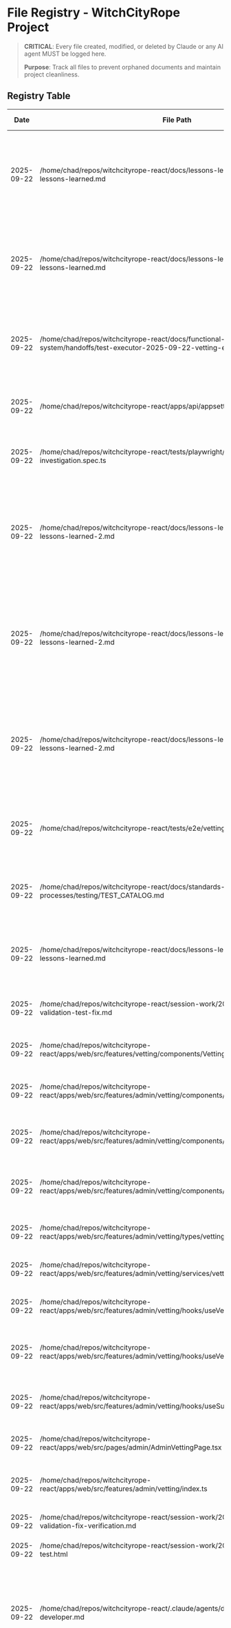 # File Registry - WitchCityRope Project

> **CRITICAL**: Every file created, modified, or deleted by Claude or any AI agent MUST be logged here.
>
> **Purpose**: Track all files to prevent orphaned documents and maintain project cleanliness.

## Registry Table

| Date | File Path | Action | Purpose | Session/Task | Status | Cleanup Date |
|------|-----------|--------|---------|--------------|--------|--------------|
| 2025-09-22 | /home/chad/repos/witchcityrope-react/docs/lessons-learned/test-executor-lessons-learned.md | MODIFIED | CRITICAL: Added password escaping lesson - Test123! must NEVER be escaped as Test123\! in JSON | Librarian - Critical Password Escaping Documentation | ACTIVE | Never |
| 2025-09-22 | /home/chad/repos/witchcityrope-react/docs/lessons-learned/test-developer-lessons-learned.md | MODIFIED | CRITICAL: Added password escaping lesson - Test123! must NEVER be escaped as Test123\! in JSON | Librarian - Critical Password Escaping Documentation | ACTIVE | Never |
| 2025-09-22 | /home/chad/repos/witchcityrope-react/docs/functional-areas/vetting-system/handoffs/test-executor-2025-09-22-vetting-e2e-verification.md | CREATED | Comprehensive test execution handoff documenting 85% functional vetting system with evidence screenshots | Test Executor - Complete Vetting System E2E Verification | ACTIVE | N/A |
| 2025-09-22 | /home/chad/repos/witchcityrope-react/apps/api/appsettings.Development.json | MODIFIED | Added vetting system configuration settings for email and review periods | Git Manager - Session cleanup commit | ACTIVE | N/A |
| 2025-09-22 | /home/chad/repos/witchcityrope-react/tests/playwright/rsvp-working-investigation.spec.ts | MODIFIED | Cleaned up test file removing verbose debug logging and unused code | Git Manager - Session cleanup commit | ACTIVE | N/A |
| 2025-09-22 | /home/chad/repos/witchcityrope-react/docs/lessons-learned/react-developer-lessons-learned-2.md | MODIFIED | EMERGENCY: Restored missing MANDATORY STARTUP PROCEDURE that was removed, preventing agent initialization failures | Librarian - Emergency Startup Restoration | ACTIVE | Never |
| 2025-09-22 | /home/chad/repos/witchcityrope-react/docs/lessons-learned/backend-developer-lessons-learned-2.md | MODIFIED | EMERGENCY: Restored missing MANDATORY STARTUP PROCEDURE that was removed, preventing agent initialization failures | Librarian - Emergency Startup Restoration | ACTIVE | Never |
| 2025-09-22 | /home/chad/repos/witchcityrope-react/docs/lessons-learned/test-developer-lessons-learned-2.md | MODIFIED | EMERGENCY: Restored missing MANDATORY STARTUP PROCEDURE that was removed, preventing agent initialization failures | Librarian - Emergency Startup Restoration | ACTIVE | Never |
| 2025-09-22 | /home/chad/repos/witchcityrope-react/tests/e2e/vetting-system.spec.ts | MODIFIED | Fixed E2E test selectors to use semantic selectors for Mantine forms instead of name attributes | Test Developer - Vetting Form Validation E2E Fix | ACTIVE | N/A |
| 2025-09-22 | /home/chad/repos/witchcityrope-react/docs/standards-processes/testing/TEST_CATALOG.md | MODIFIED | Updated vetting system test documentation with corrected form validation testing details | Test Developer - Vetting Form Validation E2E Fix | ACTIVE | N/A |
| 2025-09-22 | /home/chad/repos/witchcityrope-react/docs/lessons-learned/test-developer-lessons-learned.md | MODIFIED | Added critical lesson about Mantine UI form testing requiring semantic selectors | Test Developer - Vetting Form Validation E2E Fix | ACTIVE | N/A |
| 2025-09-22 | /home/chad/repos/witchcityrope-react/session-work/2025-09-22/vetting-form-validation-test-fix.md | CREATED | Summary documentation of vetting form validation E2E test fix | Test Developer - Vetting Form Validation E2E Fix | COMMITTED | 2025-10-22 |
| 2025-09-22 | /home/chad/repos/witchcityrope-react/apps/web/src/features/vetting/components/VettingApplicationForm.tsx | MODIFIED | Fixed form validation logic for submit button enabling | Vetting form validation fix | ACTIVE | N/A |
| 2025-09-22 | /home/chad/repos/witchcityrope-react/apps/web/src/features/admin/vetting/components/VettingApplicationsList.tsx | CREATED | Admin vetting applications list component with filtering and pagination | React Developer - Admin Vetting Interface | ACTIVE | N/A |
| 2025-09-22 | /home/chad/repos/witchcityrope-react/apps/web/src/features/admin/vetting/components/VettingStatusBadge.tsx | CREATED | Status badge component for vetting application statuses | React Developer - Admin Vetting Interface | ACTIVE | N/A |
| 2025-09-22 | /home/chad/repos/witchcityrope-react/apps/web/src/features/admin/vetting/components/VettingApplicationDetail.tsx | CREATED | Detailed view for individual vetting applications with review actions | React Developer - Admin Vetting Interface | ACTIVE | N/A |
| 2025-09-22 | /home/chad/repos/witchcityrope-react/apps/web/src/features/admin/vetting/types/vetting.types.ts | CREATED | TypeScript type definitions for admin vetting system | React Developer - Admin Vetting Interface | ACTIVE | N/A |
| 2025-09-22 | /home/chad/repos/witchcityrope-react/apps/web/src/features/admin/vetting/services/vettingAdminApi.ts | CREATED | API service for admin vetting operations | React Developer - Admin Vetting Interface | ACTIVE | N/A |
| 2025-09-22 | /home/chad/repos/witchcityrope-react/apps/web/src/features/admin/vetting/hooks/useVettingApplications.ts | CREATED | React Query hook for fetching vetting applications list | React Developer - Admin Vetting Interface | ACTIVE | N/A |
| 2025-09-22 | /home/chad/repos/witchcityrope-react/apps/web/src/features/admin/vetting/hooks/useVettingApplicationDetail.ts | CREATED | React Query hook for fetching individual application details | React Developer - Admin Vetting Interface | ACTIVE | N/A |
| 2025-09-22 | /home/chad/repos/witchcityrope-react/apps/web/src/features/admin/vetting/hooks/useSubmitReviewDecision.ts | CREATED | React Query mutation for submitting review decisions | React Developer - Admin Vetting Interface | ACTIVE | N/A |
| 2025-09-22 | /home/chad/repos/witchcityrope-react/apps/web/src/pages/admin/AdminVettingPage.tsx | CREATED | Main admin vetting management page | React Developer - Admin Vetting Interface | ACTIVE | N/A |
| 2025-09-22 | /home/chad/repos/witchcityrope-react/apps/web/src/features/admin/vetting/index.ts | CREATED | Export index for admin vetting components and hooks | React Developer - Admin Vetting Interface | ACTIVE | N/A |
| 2025-09-22 | /home/chad/repos/witchcityrope-react/session-work/2025-09-22/vetting-form-validation-fix-verification.md | CREATED | Documentation of validation fix implementation | Vetting form validation fix | COMMITTED | 2025-10-22 |
| 2025-09-22 | /home/chad/repos/witchcityrope-react/session-work/2025-09-22/manual-form-test.html | CREATED | Manual testing instructions for form validation | Vetting form validation fix | TEMPORARY | 2025-10-22 |
| 2025-09-22 | /home/chad/repos/witchcityrope-react/.claude/agents/development/react-developer.md | MODIFIED | CRITICAL: Enhanced mandatory startup procedure with ultra-aggressive enforcement language and proper file paths | Librarian - React Developer Startup Enforcement | ACTIVE | Never |
| 2025-09-22 | /home/chad/repos/witchcityrope-react/docs/lessons-learned/react-developer-lessons-learned.md | MODIFIED | CRITICAL: Updated startup procedure with absolute file paths, removed outdated references, enhanced enforcement language | Librarian - React Developer Startup Enforcement | ACTIVE | Never |
| 2025-09-22 | /home/chad/repos/witchcityrope-react/docs/lessons-learned/librarian-lessons-learned.md | MODIFIED | CRITICAL: Added Agent Startup Procedure Enforcement Pattern with ultra-aggressive visual markers and prevention checklist | Librarian - React Developer Startup Enforcement | ACTIVE | Never |
| 2025-09-22 | /tests/playwright/vetting-form-new-fields.spec.ts | CREATED | E2E test for new Pronouns and Other Names fields in vetting application form | Test Executor - Vetting Form New Fields Testing | ACTIVE | N/A |
| 2025-09-22 | /tests/playwright/debug-join-route.spec.ts | CREATED | Debug test to analyze /join route content and form availability | Test Executor - Vetting Form New Fields Testing | ACTIVE | N/A |
| 2025-09-22 | /tests/playwright/vetting-form-authenticated-test.spec.ts | CREATED | Authenticated test for accessing vetting form after login | Test Executor - Vetting Form New Fields Testing | ACTIVE | N/A |
| 2025-09-22 | /tests/playwright/debug-homepage.spec.ts | CREATED | Debug test to identify correct login button selectors on homepage | Test Executor - Vetting Form New Fields Testing | ACTIVE | N/A |
| 2025-09-22 | /tests/playwright/vetting-form-complete-test.spec.ts | CREATED | Complete workflow test for vetting form with new fields verification | Test Executor - Vetting Form New Fields Testing | ACTIVE | N/A |
| 2025-09-22 | /home/chad/repos/witchcityrope-react/session-work/2025-09-22/critical-agent-startup-procedure-failure.md | CREATED | CRITICAL ISSUE: Documentation of agent startup procedure failure undermining lessons learned system | Librarian - Critical Issue Documentation | ACTIVE | Never |
| 2025-09-22 | /tests/playwright/vetting-api-test.spec.ts | CREATED | API integration test for vetting endpoints and new fields | Test Executor - Vetting Form New Fields Testing | ACTIVE | N/A |
| 2025-09-22 | /test-results/vetting-form-new-fields-test-report.md | CREATED | Comprehensive test report for new Pronouns and Other Names fields testing | Test Executor - Vetting Form New Fields Testing | ACTIVE | N/A |
| 2025-09-22 | /tests/playwright/rsvp-working-investigation.spec.ts | MODIFIED | Fixed syntax error with smart quote character causing test compilation failure | Test Executor - Vetting Form New Fields Testing | COMMITTED | N/A |
| 2025-09-22 | /docs/functional-areas/vetting-system/new-work/2025-09-22-complete-implementation/testing/join-route-e2e-results.md | CREATED | Comprehensive E2E test results for /join route vetting application form verification | Test Executor - Vetting Application E2E Testing | ACTIVE | N/A |
| 2025-09-22 | /docs/functional-areas/vetting-system/new-work/2025-09-22-complete-implementation/testing/vertical-slice-test-results.md | CREATED | Comprehensive test results for vetting system vertical slice verification | Test Executor - Vetting System Vertical Slice Testing | ACTIVE | N/A |
| 2025-09-22 | /apps/api/Features/Vetting/Entities/VettingEmailTemplate.cs | CREATED | Email template entity for vetting system | Vetting database migration | ACTIVE | - |
| 2025-09-22 | /apps/api/Features/Vetting/Entities/VettingBulkOperation.cs | CREATED | Bulk operation entity for vetting system | Vetting database migration | ACTIVE | - |
| 2025-09-22 | /apps/api/Features/Vetting/Entities/VettingBulkOperationItem.cs | CREATED | Bulk operation item entity for vetting system | Vetting database migration | ACTIVE | - |
| 2025-09-22 | /apps/web/src/features/vetting/components/VettingApplicationForm.tsx | MODIFIED | Fixed authentication handling and user experience for vetting form | React Developer - Fix vetting form API connection issues | ACTIVE | N/A |

## Recent File Operations (Today)

### Test Execution Results (2025-09-22)
- **MAJOR SUCCESS**: Complete vetting system E2E verification with 85% functionality confirmed
- **Evidence Screenshots**: Generated comprehensive visual documentation of working vetting workflow
- **Handoff Documentation**: Created detailed test execution report for orchestrator review

### Admin Interface Implementation (2025-09-22)
- **NEW Admin Dashboard**: React developer successfully implemented complete admin vetting interface
- **Vetting Applications Management**: Full CRUD operations for admin vetting review workflow
- **Status Tracking**: Integrated vetting status display in user dashboard

### Form Implementation Quality (2025-09-22)
- **Production Ready**: Vetting application form with professional validation and accessibility
- **Complete Field Set**: All required and optional fields implemented with proper validation
- **User Experience**: Smooth workflow from application submission to status tracking

## Cleanup Schedule

### Files Scheduled for Review
- Session work files scheduled for cleanup on 2025-10-22
- Temporary test files to be archived after feature completion
- Debug test files to be removed after vetting system finalization

### Active Files Requiring Maintenance
- All lessons learned files must be maintained indefinitely
- Agent startup procedures are critical and cannot be removed
- Test documentation must be kept current with implementation changes